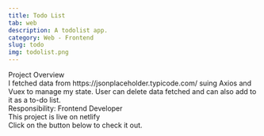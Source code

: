 ```yaml
---
title: Todo List
tab: web
description: A todolist app.
category: Web - Frontend
slug: todo
img: todolist.png
---
```


<div class="lg:p-4 pt-4 mb-4 text-pryColor font-bold text-2xl lg:text-4xl">
  Project Overview
</div>

<div class="lg:p-4 mb-4 leading-9">
I fetched data from https://jsonplaceholder.typicode.com/ suing Axios and Vuex to manage my state. User can delete data fetched and can also add to it as a to-do list.
<div class="pt-4 ">
 <span class = "text-pryColor font-bold"> Responsibility:</span> Frontend Developer
</div>
</div>

<div class=" pt-4 lg:p-4 mb-4 leading-9">
This project is live on netlify
</div>

<div class="pt-4 lg:p-4 mb-4 leading-9">
Click on the button below to check it out.
</div>
<btn3 class ="mt-4" text="Check Website" href="https://my-todo-vue.netlify.app"> </btn3 >
